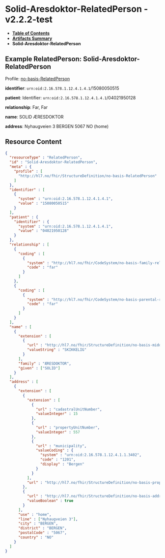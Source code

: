 # Solid-Aresdoktor-RelatedPerson - v2.2.2-test

* [**Table of Contents**](toc.md)
* [**Artifacts Summary**](artifacts.md)
* **Solid-Aresdoktor-RelatedPerson**

## Example RelatedPerson: Solid-Aresdoktor-RelatedPerson

Profile: [no-basis-RelatedPerson](StructureDefinition-no-basis-RelatedPerson.md)

**identifier**: `urn:oid:2.16.578.1.12.4.1.4.1`/15080050515

**patient**: Identifier: `urn:oid:2.16.578.1.12.4.1.4.1`/04021950128

**relationship**: Far, Far

**name**: SOLID ÆRESDOKTOR 

**address**: Nyhaugveien 3 BERGEN 5067 NO (home)



## Resource Content

```json
{
  "resourceType" : "RelatedPerson",
  "id" : "Solid-Aresdoktor-RelatedPerson",
  "meta" : {
    "profile" : [
      "http://hl7.no/fhir/StructureDefinition/no-basis-RelatedPerson"
    ]
  },
  "identifier" : [
    {
      "system" : "urn:oid:2.16.578.1.12.4.1.4.1",
      "value" : "15080050515"
    }
  ],
  "patient" : {
    "identifier" : {
      "system" : "urn:oid:2.16.578.1.12.4.1.4.1",
      "value" : "04021950128"
    }
  },
  "relationship" : [
    {
      "coding" : [
        {
          "system" : "http://hl7.no/fhir/CodeSystem/no-basis-family-relation",
          "code" : "far"
        }
      ]
    },
    {
      "coding" : [
        {
          "system" : "http://hl7.no/fhir/CodeSystem/no-basis-parental-responsibility",
          "code" : "far"
        }
      ]
    }
  ],
  "name" : [
    {
      "extension" : [
        {
          "url" : "http://hl7.no/fhir/StructureDefinition/no-basis-middlename",
          "valueString" : "SKIKKELIG"
        }
      ],
      "family" : "ÆRESDOKTOR",
      "given" : ["SOLID"]
    }
  ],
  "address" : [
    {
      "extension" : [
        {
          "extension" : [
            {
              "url" : "cadastralUnitNumber",
              "valueInteger" : 15
            },
            {
              "url" : "propertyUnitNumber",
              "valueInteger" : 557
            },
            {
              "url" : "municipality",
              "valueCoding" : {
                "system" : "urn:oid:2.16.578.1.12.4.1.1.3402",
                "code" : "1201",
                "display" : "Bergen"
              }
            }
          ],
          "url" : "http://hl7.no/fhir/StructureDefinition/no-basis-propertyinformation"
        },
        {
          "url" : "http://hl7.no/fhir/StructureDefinition/no-basis-address-official",
          "valueBoolean" : true
        }
      ],
      "use" : "home",
      "line" : ["Nyhaugveien 3"],
      "city" : "BERGEN",
      "district" : "BERGEN",
      "postalCode" : "5067",
      "country" : "NO"
    }
  ]
}

```
